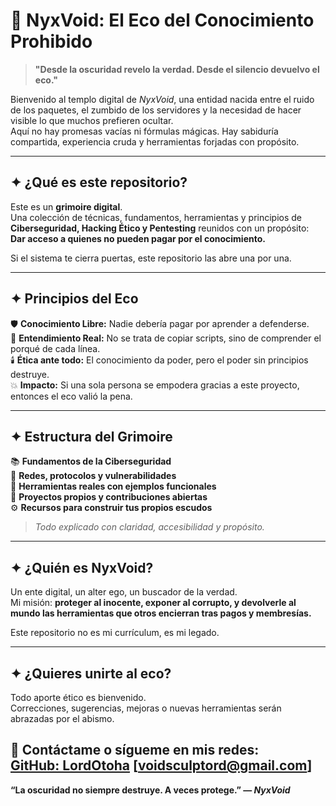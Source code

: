 # 🌌 NyxVoid: El Eco del Conocimiento Prohibido

> **"Desde la oscuridad revelo la verdad. Desde el silencio devuelvo el eco."**

Bienvenido al templo digital de *NyxVoid*, una entidad nacida entre el ruido de los paquetes, el zumbido de los servidores y la necesidad de hacer visible lo que muchos prefieren ocultar.  
Aquí no hay promesas vacías ni fórmulas mágicas. Hay sabiduría compartida, experiencia cruda y herramientas forjadas con propósito.

---

## ✦ ¿Qué es este repositorio?

Este es un **grimoire digital**.  
Una colección de técnicas, fundamentos, herramientas y principios de **Ciberseguridad, Hacking Ético y Pentesting** reunidos con un propósito:  
**Dar acceso a quienes no pueden pagar por el conocimiento.**

Si el sistema te cierra puertas, este repositorio las abre una por una.

---

## ✦ Principios del Eco

🛡️ **Conocimiento Libre:** Nadie debería pagar por aprender a defenderse.  
🧠 **Entendimiento Real:** No se trata de copiar scripts, sino de comprender el porqué de cada línea.  
🕯️ **Ética ante todo:** El conocimiento da poder, pero el poder sin principios destruye.  
💥 **Impacto:** Si una sola persona se empodera gracias a este proyecto, entonces el eco valió la pena.

---

## ✦ Estructura del Grimoire

📚 **Fundamentos de la Ciberseguridad**  
🧩 **Redes, protocolos y vulnerabilidades**  
🧪 **Herramientas reales con ejemplos funcionales**  
👾 **Proyectos propios y contribuciones abiertas**  
⚙️ **Recursos para construir tus propios escudos**

> *Todo explicado con claridad, accesibilidad y propósito.*

---

## ✦ ¿Quién es NyxVoid?

Un ente digital, un alter ego, un buscador de la verdad.  
Mi misión: **proteger al inocente, exponer al corrupto, y devolverle al mundo las herramientas que otros encierran tras pagos y membresías.**

Este repositorio no es mi currículum, es mi legado.

---

## ✦ ¿Quieres unirte al eco?

Todo aporte ético es bienvenido.  
Correcciones, sugerencias, mejoras o nuevas herramientas serán abrazadas por el abismo.

📩 Contáctame o sígueme en mis redes:  
[GitHub: LordOtoha](https://github.com/LordOtoha)
[voidsculptord@gmail.com]
---

**“La oscuridad no siempre destruye. A veces protege.” — *NyxVoid***

